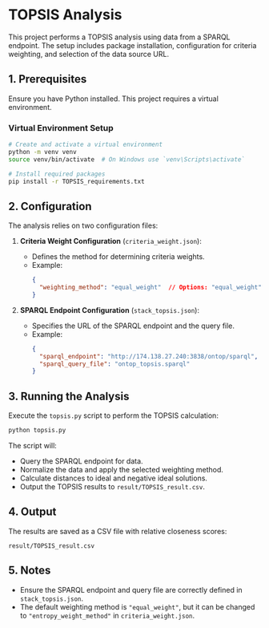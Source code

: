 
# TOPSIS Analysis

This project performs a TOPSIS analysis using data from a SPARQL endpoint. The setup includes package installation, configuration for criteria weighting, and selection of the data source URL.

## 1. Prerequisites

Ensure you have Python installed. This project requires a virtual environment.

### Virtual Environment Setup

```bash
# Create and activate a virtual environment
python -m venv venv
source venv/bin/activate  # On Windows use `venv\Scripts\activate`

# Install required packages
pip install -r TOPSIS_requirements.txt
```

## 2. Configuration

The analysis relies on two configuration files:

1. **Criteria Weight Configuration** (`criteria_weight.json`):
   - Defines the method for determining criteria weights.
   - Example:
     ```json
     {
       "weighting_method": "equal_weight"  // Options: "equal_weight", "entropy_weight_method"
     }
     ```

2. **SPARQL Endpoint Configuration** (`stack_topsis.json`):
   - Specifies the URL of the SPARQL endpoint and the query file.
   - Example:
     ```json
     {
       "sparql_endpoint": "http://174.138.27.240:3838/ontop/sparql",
       "sparql_query_file": "ontop_topsis.sparql"
     }
     ```

## 3. Running the Analysis

Execute the `topsis.py` script to perform the TOPSIS calculation:

```bash
python topsis.py
```

The script will:
- Query the SPARQL endpoint for data.
- Normalize the data and apply the selected weighting method.
- Calculate distances to ideal and negative ideal solutions.
- Output the TOPSIS results to `result/TOPSIS_result.csv`.

## 4. Output

The results are saved as a CSV file with relative closeness scores:

```
result/TOPSIS_result.csv
```

## 5. Notes

- Ensure the SPARQL endpoint and query file are correctly defined in `stack_topsis.json`.
- The default weighting method is `"equal_weight"`, but it can be changed to `"entropy_weight_method"` in `criteria_weight.json`.

